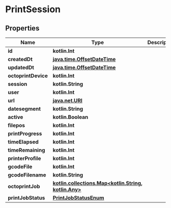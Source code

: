 
# PrintSession

## Properties
Name | Type | Description | Notes
------------ | ------------- | ------------- | -------------
**id** | **kotlin.Int** |  |  [readonly]
**createdDt** | [**java.time.OffsetDateTime**](java.time.OffsetDateTime.md) |  | 
**updatedDt** | [**java.time.OffsetDateTime**](java.time.OffsetDateTime.md) |  |  [readonly]
**octoprintDevice** | **kotlin.Int** |  | 
**session** | **kotlin.String** |  | 
**user** | **kotlin.Int** |  |  [readonly]
**url** | [**java.net.URI**](java.net.URI.md) |  |  [readonly]
**datesegment** | **kotlin.String** |  |  [readonly]
**active** | **kotlin.Boolean** |  |  [optional]
**filepos** | **kotlin.Int** |  |  [optional]
**printProgress** | **kotlin.Int** |  |  [optional]
**timeElapsed** | **kotlin.Int** |  |  [optional]
**timeRemaining** | **kotlin.Int** |  |  [optional]
**printerProfile** | **kotlin.Int** |  |  [optional]
**gcodeFile** | **kotlin.Int** |  |  [optional]
**gcodeFilename** | **kotlin.String** |  |  [optional]
**octoprintJob** | [**kotlin.collections.Map&lt;kotlin.String, kotlin.Any&gt;**](kotlin.Any.md) |  |  [optional]
**printJobStatus** | [**PrintJobStatusEnum**](PrintJobStatusEnum.md) |  |  [optional]



